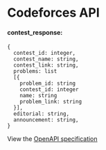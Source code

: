# Codeforces API

#### contest_response:

```
{
  contest_id: integer,
  contest_name: string,
  contest_link: string,
  problems: list
  [{
    problem_id: string
    contest_id: integer
    name: string
    problem_link: string
  }],
  editorial: string,
  announcement:	string,
}
```
View the [OpenAPI specification](https://4y2rzj.deta.dev/openapi.json)
